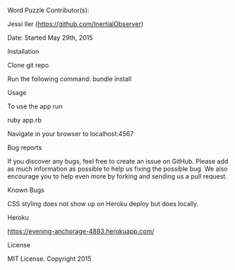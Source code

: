 Word Puzzle
Contributor(s):

Jessi Iler (https://github.com/InertialObserver)

Date: Started May 29th, 2015

Installation

Clone git repo

Run the following command: bundle install

Usage

To use the app run

ruby app.rb

Navigate in your browser to localhost:4567

Bug reports

If you discover any bugs, feel free to create an issue on GitHub. Please add as much information as possible to help us fixing the possible bug. We also encourage you to help even more by forking and sending us a pull request.

Known Bugs

CSS styling does not show up on Heroku deploy but does locally.

Heroku

https://evening-anchorage-4883.herokuapp.com/

License

MIT License. Copyright 2015
